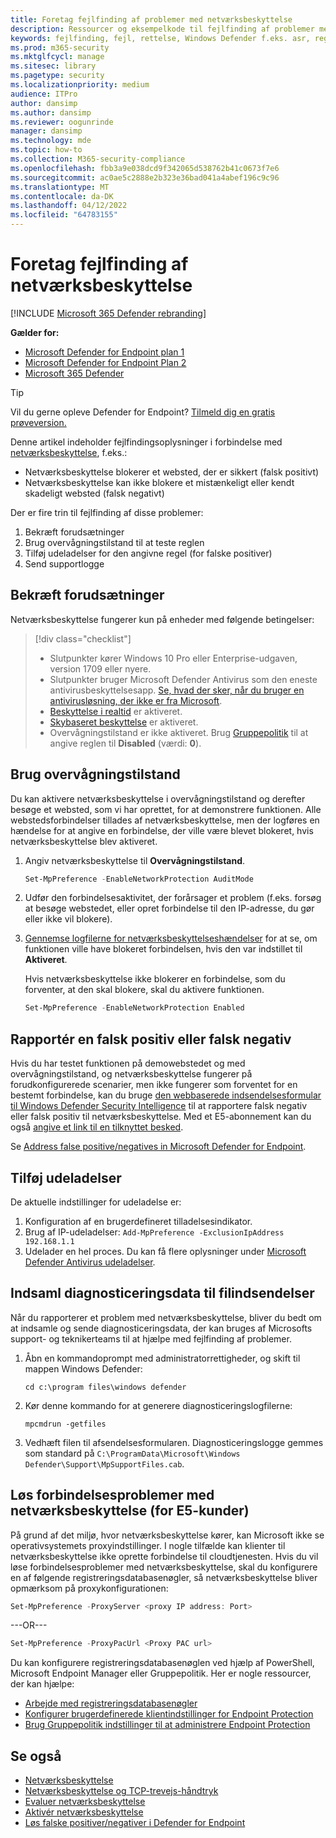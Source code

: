 ```yaml
---
title: Foretag fejlfinding af problemer med netværksbeskyttelse
description: Ressourcer og eksempelkode til fejlfinding af problemer med netværksbeskyttelse i Microsoft Defender for Endpoint.
keywords: fejlfinding, fejl, rettelse, Windows Defender f.eks. asr, regler, hofter, fejlfinding, overvågning, udeladelse, falsk positiv, brudt, blokerende, Microsoft Defender for Endpoint
ms.prod: m365-security
ms.mktglfcycl: manage
ms.sitesec: library
ms.pagetype: security
ms.localizationpriority: medium
audience: ITPro
author: dansimp
ms.author: dansimp
ms.reviewer: oogunrinde
manager: dansimp
ms.technology: mde
ms.topic: how-to
ms.collection: M365-security-compliance
ms.openlocfilehash: fbb3a9e038dcd9f342065d538762b41c0673f7e6
ms.sourcegitcommit: ac0ae5c2888e2b323e36bad041a4abef196c9c96
ms.translationtype: MT
ms.contentlocale: da-DK
ms.lasthandoff: 04/12/2022
ms.locfileid: "64783155"
---
```

# <a name="troubleshoot-network-protection"></a>Foretag fejlfinding af netværksbeskyttelse

[!INCLUDE [Microsoft 365 Defender rebranding](../../includes/microsoft-defender.md)]

**Gælder for:**
- [Microsoft Defender for Endpoint plan 1](https://go.microsoft.com/fwlink/p/?linkid=2154037)
- [Microsoft Defender for Endpoint Plan 2](https://go.microsoft.com/fwlink/p/?linkid=2154037)
- [Microsoft 365 Defender](https://go.microsoft.com/fwlink/?linkid=2118804)

> [!TIP]
> Vil du gerne opleve Defender for Endpoint? [Tilmeld dig en gratis prøveversion.](https://signup.microsoft.com/create-account/signup?products=7f379fee-c4f9-4278-b0a1-e4c8c2fcdf7e&ru=https://aka.ms/MDEp2OpenTrial?ocid=docs-wdatp-pullalerts-abovefoldlink)

Denne artikel indeholder fejlfindingsoplysninger i forbindelse med [netværksbeskyttelse](network-protection.md), f.eks.:

- Netværksbeskyttelse blokerer et websted, der er sikkert (falsk positivt)
- Netværksbeskyttelse kan ikke blokere et mistænkeligt eller kendt skadeligt websted (falsk negativt)

Der er fire trin til fejlfinding af disse problemer:

1. Bekræft forudsætninger
2. Brug overvågningstilstand til at teste reglen
3. Tilføj udeladelser for den angivne regel (for falske positiver)
4. Send supportlogge

## <a name="confirm-prerequisites"></a>Bekræft forudsætninger

Netværksbeskyttelse fungerer kun på enheder med følgende betingelser:

> [!div class="checklist"]
>
> - Slutpunkter kører Windows 10 Pro eller Enterprise-udgaven, version 1709 eller nyere.
> - Slutpunkter bruger Microsoft Defender Antivirus som den eneste antivirusbeskyttelsesapp. [Se, hvad der sker, når du bruger en antivirusløsning, der ikke er fra Microsoft](/windows/security/threat-protection/microsoft-defender-antivirus/microsoft-defender-antivirus-compatibility).
> - [Beskyttelse i realtid](/windows/security/threat-protection/microsoft-defender-antivirus/configure-real-time-protection-microsoft-defender-antivirus) er aktiveret.
> - [Skybaseret beskyttelse](/windows/security/threat-protection/microsoft-defender-antivirus/enable-cloud-protection-microsoft-defender-antivirus) er aktiveret.
> - Overvågningstilstand er ikke aktiveret. Brug [Gruppepolitik](enable-network-protection.md#group-policy) til at angive reglen til **Disabled** (værdi: **0**).

## <a name="use-audit-mode"></a>Brug overvågningstilstand

Du kan aktivere netværksbeskyttelse i overvågningstilstand og derefter besøge et websted, som vi har oprettet, for at demonstrere funktionen. Alle webstedsforbindelser tillades af netværksbeskyttelse, men der logføres en hændelse for at angive en forbindelse, der ville være blevet blokeret, hvis netværksbeskyttelse blev aktiveret.

1. Angiv netværksbeskyttelse til **Overvågningstilstand**.

   ```PowerShell
   Set-MpPreference -EnableNetworkProtection AuditMode
   ```

2. Udfør den forbindelsesaktivitet, der forårsager et problem (f.eks. forsøg at besøge webstedet, eller opret forbindelse til den IP-adresse, du gør eller ikke vil blokere).

3. [Gennemse logfilerne for netværksbeskyttelseshændelser](network-protection.md#review-network-protection-events-in-windows-event-viewer) for at se, om funktionen ville have blokeret forbindelsen, hvis den var indstillet til **Aktiveret**.

   Hvis netværksbeskyttelse ikke blokerer en forbindelse, som du forventer, at den skal blokere, skal du aktivere funktionen.

   ```PowerShell
   Set-MpPreference -EnableNetworkProtection Enabled
   ```

## <a name="report-a-false-positive-or-false-negative"></a>Rapportér en falsk positiv eller falsk negativ

Hvis du har testet funktionen på demowebstedet og med overvågningstilstand, og netværksbeskyttelse fungerer på forudkonfigurerede scenarier, men ikke fungerer som forventet for en bestemt forbindelse, kan du bruge [den webbaserede indsendelsesformular til Windows Defender Security Intelligence](https://www.microsoft.com/wdsi/filesubmission) til at rapportere falsk negativ eller falsk positiv til netværksbeskyttelse. Med et E5-abonnement kan du også [angive et link til en tilknyttet besked](alerts-queue.md).

Se [Address false positive/negatives in Microsoft Defender for Endpoint](defender-endpoint-false-positives-negatives.md).

## <a name="add-exclusions"></a>Tilføj udeladelser

De aktuelle indstillinger for udeladelse er:

1. Konfiguration af en brugerdefineret tilladelsesindikator.
2. Brug af IP-udeladelser: `Add-MpPreference -ExclusionIpAddress 192.168.1.1`
3. Udelader en hel proces. Du kan få flere oplysninger under [Microsoft Defender Antivirus udeladelser](configure-exclusions-microsoft-defender-antivirus.md). 

## <a name="collect-diagnostic-data-for-file-submissions"></a>Indsaml diagnosticeringsdata til filindsendelser

Når du rapporterer et problem med netværksbeskyttelse, bliver du bedt om at indsamle og sende diagnosticeringsdata, der kan bruges af Microsofts support- og teknikerteams til at hjælpe med fejlfinding af problemer.

1. Åbn en kommandoprompt med administratorrettigheder, og skift til mappen Windows Defender:

   ```console
   cd c:\program files\windows defender
   ```

2. Kør denne kommando for at generere diagnosticeringslogfilerne:

   ```console
   mpcmdrun -getfiles
   ```

3. Vedhæft filen til afsendelsesformularen. Diagnosticeringslogge gemmes som standard på `C:\ProgramData\Microsoft\Windows Defender\Support\MpSupportFiles.cab`.

## <a name="resolve-connectivity-issues-with-network-protection-for-e5-customers"></a>Løs forbindelsesproblemer med netværksbeskyttelse (for E5-kunder)

På grund af det miljø, hvor netværksbeskyttelse kører, kan Microsoft ikke se operativsystemets proxyindstillinger. I nogle tilfælde kan klienter til netværksbeskyttelse ikke oprette forbindelse til cloudtjenesten. Hvis du vil løse forbindelsesproblemer med netværksbeskyttelse, skal du konfigurere en af følgende registreringsdatabasenøgler, så netværksbeskyttelse bliver opmærksom på proxykonfigurationen:

```powershell
Set-MpPreference -ProxyServer <proxy IP address: Port>
```

---OR---

```powershell
Set-MpPreference -ProxyPacUrl <Proxy PAC url>
```

Du kan konfigurere registreringsdatabasenøglen ved hjælp af PowerShell, Microsoft Endpoint Manager eller Gruppepolitik. Her er nogle ressourcer, der kan hjælpe:

- [Arbejde med registreringsdatabasenøgler](/powershell/scripting/samples/working-with-registry-keys)
- [Konfigurer brugerdefinerede klientindstillinger for Endpoint Protection](/mem/configmgr/protect/deploy-use/endpoint-protection-configure-client)
- [Brug Gruppepolitik indstillinger til at administrere Endpoint Protection](/mem/configmgr/protect/deploy-use/endpoint-protection-group-policies)

## <a name="see-also"></a>Se også

- [Netværksbeskyttelse](network-protection.md)
- [Netværksbeskyttelse og TCP-trevejs-håndtryk](network-protection.md#network-protection-and-the-tcp-three-way-handshake)
- [Evaluer netværksbeskyttelse](evaluate-network-protection.md)
- [Aktivér netværksbeskyttelse](enable-network-protection.md)
- [Løs falske positiver/negativer i Defender for Endpoint](defender-endpoint-false-positives-negatives.md)
